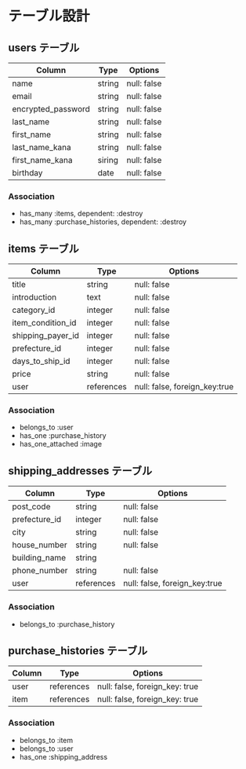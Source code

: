 # テーブル設計

## users テーブル

| Column             | Type   | Options     |
| ------------------ | ------ | ----------- |
| name               | string | null: false |
| email              | string | null: false |
| encrypted_password | string | null: false |
| last_name          | string | null: false |
| first_name         | string | null: false |
| last_name_kana     | string | null: false |
| first_name_kana    | siring | null: false |
| birthday           | date   | null: false |


### Association

- has_many :items, dependent: :destroy
- has_many :purchase_histories, dependent: :destroy


## items テーブル

| Column              | Type       | Options                       |
| ------------------- | ---------- | ----------------------------- |
| title               | string     | null: false                   |
| introduction        | text       | null: false                   |
| category_id         | integer    | null: false                   |
| item_condition_id   | integer    | null: false                   |
| shipping_payer_id   | integer    | null: false                   |
| prefecture_id       | integer    | null: false                   |
| days_to_ship_id     | integer    | null: false                   |
| price               | string     | null: false                   |
| user                | references | null: false, foreign_key:true |

### Association

- belongs_to :user
- has_one :purchase_history
- has_one_attached :image


## shipping_addresses テーブル

| Column        | Type       | Options                        |
| ------------- | ---------- | ------------------------------ |
| post_code     | string     | null: false                    |
| prefecture_id | integer    | null: false                    |
| city          | string     | null: false                    |
| house_number  | string     | null: false                    |
| building_name | string     |                                |
| phone_number  | string     | null: false                    |
| user          | references | null: false, foreign_key:true  |

### Association

- belongs_to :purchase_history


## purchase_histories テーブル

| Column   | Type       | Options                        |
| -------- | ---------- | ------------------------------ |
| user     | references | null: false, foreign_key: true |
| item     | references | null: false, foreign_key: true |

### Association

- belongs_to :item
- belongs_to :user
- has_one :shipping_address

